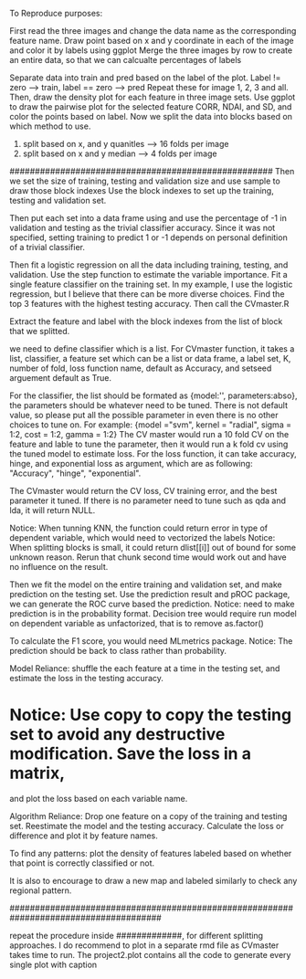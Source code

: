 To Reproduce purposes:

First read the three images and change the data name as the corresponding feature name. 
Draw point based on x and y coordinate in each of the image and color it by labels using ggplot
Merge the three images by row to create an entire data, so that we can calcualte percentages of labels 

Separate data into train and pred based on the label of the plot. Label != zero --> train, label == zero --> pred
Repeat these for image 1, 2, 3 and all. 
Then, draw the density plot for each feature in three image sets. 
Use ggplot to draw the pairwise plot for the selected feature CORR, NDAI, and SD, and color the points based on label. 
Now we split the data into blocks based on which method to use. 
1. split based on x, and y quanitles --> 16 folds per image
2. split based on x and y median  --> 4 folds per image 

####################################################
Then we set the size of training, testing and validation size and use sample to draw those block indexes 
Use the block indexes to set up the training, testing and validation set. 

Then put each set into a data frame using and use the percentage of -1 in validation and testing as the trivial
classifier accuracy. Since it was not specified, setting training to predict 1 or -1 depends on personal definition
of a trivial classifier. 

Then fit a logistic regression on all the data including training, testing, and validation. 
Use the step function to estimate the variable importance. 
Fit a single feature classifier on the training set. 
In my example, I use the logistic regression, but I believe that there can be 
more diverse choices. Find the top 3 features with the highest testing accuracy. 
Then call the CVmaster.R 

Extract the feature and label with the block indexes from the list of block that we splitted. 

we need to define classifier which is a list. 
For CVmaster function, it takes a list, classifier, a feature set which can be a list or data frame, a label set, 
K, number of fold, loss function name, default as Accuracy, and setseed arguement default as True. 

For the classifier, the list should be formated as {model:'', parameters:abso}, the parameters should be whatever 
need to be tuned. There is not default value, so please put all the possible parameter in even there is no other choices 
to tune on. For example: {model ="svm", kernel = "radial", sigma = 1:2, cost = 1:2, gamma = 1:2}
The CV master would run a 10 fold CV on the feature and lable to tune the parameter, then it would run a k fold cv
using the tuned model to estimate loss. 
For the loss function, it can take accuracy, hinge, and exponential loss as argument, which are as following:
"Accuracy", "hinge", "exponential". 

The CVmaster would return the CV loss, CV training error, and the best parameter it tuned. If there is no parameter
need to tune such as qda and lda, it will return NULL. 

Notice: When tunning KNN, the function could return error in type of dependent variable, which would need to vectorized the labels
Notice: When splitting blocks is small, it could return dlist[[i]] out of bound for some unknown reason. Rerun that
chunk second time would work out and have no influence on the result. 

Then we fit the model on the entire training and validation set, and make prediction on the testing set.
Use the prediction result and pROC package, we can generate the ROC curve based the prediction. 
Notice: need to make prediction is in the probability format. Decision tree would require run model on 
dependent variable as unfactorized, that is to remove as.factor()

To calculate the F1 score, you would need MLmetrics package. 
Notice: The prediction should be back to class rather than probability. 

Model Reliance: 
shuffle the each feature at a time in the testing set, and estimate the loss in the testing accuracy. 
# Notice: Use copy to copy the testing set to avoid any destructive modification. Save the loss in a matrix, 
and plot the loss based on each variable name. 

Algorithm Reliance: 
Drop one feature on a copy of the training and testing set. Reestimate the model and the testing accuracy. 
Calculate the loss or difference and plot it by feature names. 

To find any patterns:
plot the density of features labeled based on whether that point is correctly classified or not. 

It is also to encourage to draw a new map and labeled similarly to check any regional pattern. 

######################################################################################

repeat the procedure inside #############, for different splitting approaches. 
I do recommend to plot in a separate rmd file as CVmaster takes time to run. 
The project2.plot contains all the code to generate every single plot with caption 